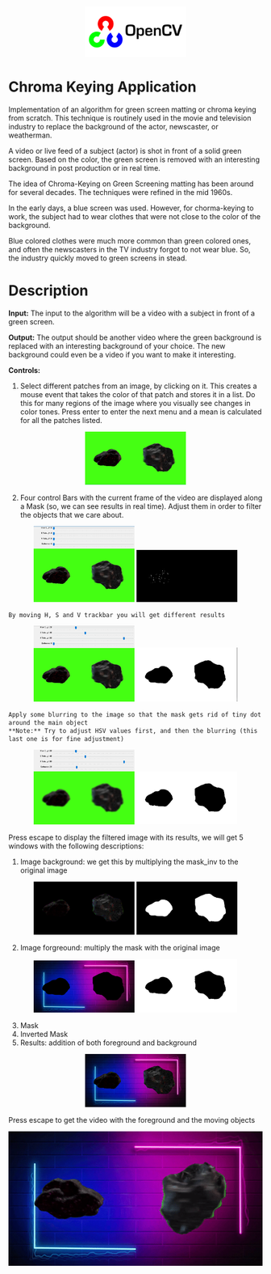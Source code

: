 <p align="center">
  <img src="./images/opencv.png" alt="OpenCV Logo" width="200" padding-right="20"/>
</p>

# Chroma Keying Application

Implementation of an algorithm for green screen matting or chroma keying from scratch. This technique is routinely used in the movie and television industry to replace the background of the actor, newscaster, or weatherman.

A video or live feed of a subject (actor) is shot in front of a solid green screen. Based on the color, the green screen is removed with an interesting background in post production or in real time.

The idea of Chroma-Keying on Green Screening matting has been around for several decades. The techniques were refined in the mid 1960s.

In the early days, a blue screen was used. However, for chorma-keying to work, the subject had to wear clothes that were not close to the color of the background.

Blue colored clothes were much more common than green colored ones, and often the newscasters in the TV industry forgot to not wear blue. So, the industry quickly moved to green screens in stead.

# Description

__Input:__ The input to the algorithm will be a video with a subject in front of a green screen.

__Output:__ The output should be another video where the green background is replaced with an interesting background of your choice. The new background could even be a video if you want to make it interesting.

__Controls:__

1. Select different patches from an image, by clicking on it. This creates a mouse event that takes the color of that patch and stores it in a list. Do this for many regions of the image where you visually see changes in color tones. Press enter to enter the next menu and a mean is calculated for all the patches listed.

<p align="center">
  <img src="./images/Screenshot_1.png" alt="1" width="200" padding-right="20"/>
</p>

2. Four control Bars with the current frame of the video are displayed along a Mask (so, we can see results in real time). Adjust them in order to filter the objects that we care about.

<p align="center">
  <img src="./images/Screenshot_2.png" alt="2" width="200" padding-right="20"/>
  <img src="./images/Screenshot_3.png" alt="3" width="200" padding-right="20"/>
</p>

    By moving H, S and V trackbar you will get different results

<p align="center">
  <img src="./images/Screenshot_4.png" alt="4" width="200" padding-right="20"/>
  <img src="./images/Screenshot_5.png" alt="5" width="200" padding-right="20"/>
</p>

    Apply some blurring to the image so that the mask gets rid of tiny dot around the main object
    **Note:** Try to adjust HSV values first, and then the blurring (this last one is for fine adjustment)

<p align="center">
  <img src="./images/Screenshot_6.png" alt="6" width="200" padding-right="20"/>
  <img src="./images/Screenshot_7.png" alt="7" width="200" padding-right="20"/>
</p>

Press escape to display the filtered image with its results, we will get 5 windows with the following descriptions:

1. Image background: we get this by multiplying the mask_inv to the original image

<p align="center">
  <img src="./images/Screenshot_8.png" alt="8" width="200" padding-right="20"/>
  <img src="./images/Screenshot_9.png" alt="9" width="200" padding-right="20"/>
</p>

2. Image forgreound: multiply the mask with the original image

<p align="center">
  <img src="./images/Screenshot_10.png" alt="10" width="200" padding-right="20"/>
  <img src="./images/Screenshot_11.png" alt="11" width="200" padding-right="20"/>
</p>

3. Mask
4. Inverted Mask
5. Results: addition of both foreground and background

<p align="center">
  <img src="./images/Screenshot_12.png" alt="12" width="200" padding-right="20"/>
</p>

Press escape to get the video with the foreground and the moving objects

<div align="center">
  <img src="./giff/Results2024-01-3111-09-17-ezgif.com-video-to-gif-converter.gif" alt="Alt Text">
</div>